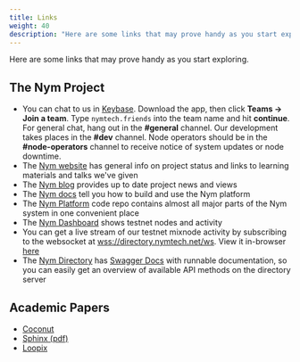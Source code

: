 ```yaml
---
title: Links
weight: 40
description: "Here are some links that may prove handy as you start exploring Nym, and the Nym community."
---
```


Here are some links that may prove handy as you start exploring.

## The Nym Project

* You can chat to us in [Keybase](https://keybase.io). Download the app, then click **Teams -> Join a team**. Type `nymtech.friends` into the team name and hit **continue**. For general chat, hang out in the **#general** channel. Our development takes places in the **#dev** channel. Node operators should be in the **#node-operators** channel to receive notice of system updates or node downtime.
* The [Nym website](https://nymtech.net) has general info on project status and links to learning materials and talks we've given
* The [Nym blog](https://medium.com/nymtech) provides up to date project news and views
* The [Nym docs](https://nymtech.net/docs) tell you how to build and use the Nym platform
* The [Nym Platform](https://github.com/nymtech/nym) code repo contains almost all major parts of the Nym system in one convenient place
* The [Nym Dashboard](https://dashboard.nymtech.net) shows testnet nodes and activity
* You can get a live stream of our testnet mixnode activity by subscribing to the websocket at [wss://directory.nymtech.net/ws](wss://directory.nymtech.net/ws). View it in-browser [here](https://directory.nymtech.net)
* The [Nym Directory](https://github.com/nymtech/nym-directory) has [Swagger Docs](https://directory.nymtech.net/swagger/index.html) with runnable documentation, so you can easily get an overview of available API methods on the directory server

## Academic Papers

* [Coconut](https://arxiv.org/abs/1802.07344)
* [Sphinx (pdf)](https://www.cypherpunks.ca/~iang/pubs/Sphinx_Oakland09.pdf)
* [Loopix](https://arxiv.org/abs/1703.00536)